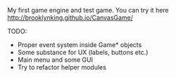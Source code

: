 My first game engine and test game. You can try it here http://brooklynking.github.io/CanvasGame/

TODO:
  * Proper event system inside Game* objects
  * Some substance for UX (labels, buttons etc.)
  * Main menu and some GUI
  * Try to refactor helper modules
